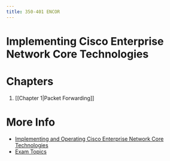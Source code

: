 ```yaml
---
title: 350-401 ENCOR
---
```

# Implementing Cisco Enterprise Network Core Technologies

# Chapters
1. [[Chapter 1|Packet Forwarding]]

# More Info
- [Implementing and Operating Cisco Enterprise Network Core Technologies](https://www.cisco.com/site/us/en/learn/training-certifications/exams/encor.html)
- [Exam Topics](https://learningnetwork.cisco.com/s/encor-exam-topics)